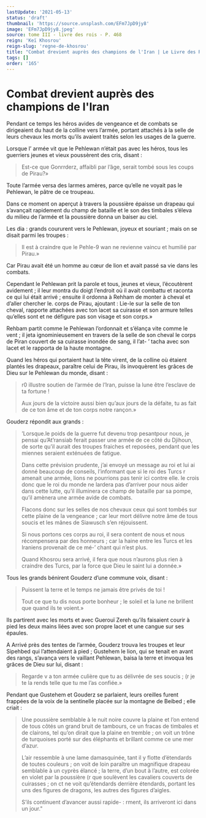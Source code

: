 ```yaml
---
lastUpdate: '2021-05-13'
status: 'draft'
thumbnail: 'https://source.unsplash.com/EFm7JpD9jy8'
image: 'EFm7JpD9jy8.jpeg'
source: tome III - livre des rois - P. 468
reign: 'Keï Khosrou'
reign-slug: 'regne-de-khosrou'
title: "Combat drevient auprès des champions de l'Iran | Le Livre des Rois | Shâhnâmeh"
tags: []
order: '165'
---
```


# Combat drevient auprès des champions de l'Iran

Pendant ce temps les héros avides de vengeance et de combats se dirigeaient du haut de la colline vers l’armée, portant attachés à la selle de leurs chevaux les morts qu’ils avaient traités selon les usages de la guerre.

Lorsque l’ armée vit que le Pehlewan n’était pas avec les héros, tous les guerriers jeunes et vieux poussèrent des cris, disant :

> Est-ce que Gonrrderz, affaibli par l’âge, serait tombé sous les coups de Pirau?»

Toute l’armée versa des larmes amères, parce qu’elle ne voyait pas le Pehlewan, le pâtre de ce troupeau.

Dans ce moment on aperçut à travers la poussière épaisse un drapeau qui s’avançait rapidement du champ de bataille et le son des timbales s’éleva du milieu de l’armée et la poussière donna un baiser au ciel.

Les dia : grands coururent vers le Pehlewan, joyeux et souriant ; mais on se disait parmi les troupes :

> Il est à craindre que le Pehle-9 wan ne revienne vaincu et humilié par Pirau.»

Car Pirau avait été un homme au cœur de lion et avait passé sa vie dans les combats.

Cependant le Pehlewan prit la parole et tous, jeunes et vieux, l’écoutèrent avidement ; il leur montra du doigt l’endroit où il avait combattu et raconta ce qui lui était arrivé ; ensuite il ordonna à Rehham de monter à cheval et d’aller chercher le. corps de Pirau, ajoutant : Lie-le sur la selle de ton cheval, rapporte attachées avec ton lacet sa cuirasse et son armure telles qu’elles sont et ne défigure pas son visage et son corps.»

Rehbam partit comme le Pehlewan l’ordonnait et s’élança vite comme le vent ; il jeta ignominieusement en travers de la selle de son cheval le corps de Piran couvert de sa cuirasse inondée de sang, il l’at-
’ tacha avec son lacet et le rapporta de la haute montagne.

Quand les héros qui portaient haut la tête virent, de la colline où étaient plantés les drapeaux, paraître celui de Pirau, ils invoquèrent les grâces de Dieu sur le Pehlewan du monde, disant :

> r0 illustre soutien de l’armée de l’Iran, puisse la lune être l’esclave de ta fortune !
>
> Aux jours de la victoire aussi bien qu’aux jours de la défaite, tu as fait de ce ton âme et de ton corps notre rançon.»

Gouderz répondit aux grands :

> ’Lorsque.le poids de la guerre fut devenu trop pesantpour nous, je pensai qu’At’ransiab ferait passer une armée de ce côté du Djihoun, de sorte qu’il aurait des troupes fraiches et reposées, pendant que les miennes seraient exténuées de fatigue.
>
> Dans cette prévision prudente, j’ai envoyé un message au roi et lui ai donné beaucoup de conseils, l’informant que si le roi des Turcs r amenait une armée, lions ne pourrions pas tenir ici contre elle. le crois donc que le roi du monde ne lardera pas d’arriver pour nous aider dans cette lutte, qu’il illuminera ce champ de bataille par sa pompe, qu’il amènera une armée avide de combats.
>
> Flacons donc sur les selles de nos chevaux ceux qui sont tombés sur cette plaine de la vengeance ; car leur mort délivre notre âme de tous soucis et les mânes de Siawusch s’en réjouissent.
>
> Si nous portons ces corps au roi, il sera content de nous et nous récompensera par des honneurs ; car la haine entre les Turcs et les Iraniens provenait de ce mé-’ chant qui n’est plus.
>
> Quand Khosrou sera arrivé, il fera que nous n’aurons plus rien à craindre des Turcs, par la force que Dieu le saint lui a donnée.»

Tous les grands bénirent Gouderz d’une commune voix, disant :

> Puissent la terre et le temps ne jamais être privés de toi !
>
> Tout ce que tu dis nous porte bonheur ; le soleil et la lune ne brillent que quand ils te voient.»

Ils partirent avec les morts et avec Guerouï Zereh qu’ils faisaient courir à pied les deux mains liées avec son propre lacet et une cangue sur ses épaules.

A Arrivé près des tentes de l’armée, Gouderz trouva les troupes et leur Sipehbed qui l’attendaient à pied ; Gustehem le lion, qui se tenait en avant des rangs, s’avança vers le vaillant Pehlewan, baisa la terre et invoqua les grâces de Dieu sur lui, disant :

> Regarde v a ton armée culière que tu as délivrée de ses soucis ;
> (r je te la rends telle que tu me l’as confiée.»

Pendant que Gustehem et Gouderz se parlaient, leurs oreilles furent frappées de la voix de la sentinelle placée sur la montagne de Beibed ; elle criait :

> Une poussière semblable à le nuit noire couvre la plaine et l’on entend de tous côtés un grand bruit de tambours, ce un fracas de timbales et de clairons, tel qu’on dirait que la plaine en tremble ; on voit un trône de turquoises porté sur des éléphants et brillant comme ce une mer d’azur.
>
> L’air ressemble à une lame damasquinée, tant il y flotte d’étendards de toutes couleurs ; on voit de loin paraître un magnifique drapeau semblable à un cyprès élancé ; la terre, d’un bout à l’autre, est colorée en violet par la poussière
> (r que soulèvent les cavaliers couverts de cuirasses ; on ct ne voit qu’étendards derrière étendards, portant les uns des figures de dragons, les autres des figures d’aigles.
>
> S’ils continuent d’avancer aussi rapide- : rment, ils arriveront ici dans un jour."
